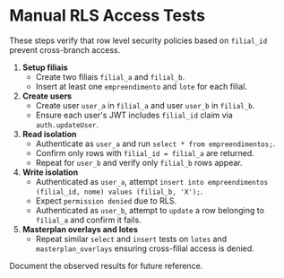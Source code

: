 # Manual RLS Access Tests

These steps verify that row level security policies based on `filial_id` prevent cross-branch access.

1. **Setup filiais**
   - Create two filiais `filial_a` and `filial_b`.
   - Insert at least one `empreendimento` and `lote` for each filial.
2. **Create users**
   - Create user `user_a` in `filial_a` and user `user_b` in `filial_b`.
   - Ensure each user's JWT includes `filial_id` claim via `auth.updateUser`.
3. **Read isolation**
   - Authenticate as `user_a` and run `select * from empreendimentos;`.
   - Confirm only rows with `filial_id = filial_a` are returned.
   - Repeat for `user_b` and verify only `filial_b` rows appear.
4. **Write isolation**
   - Authenticated as `user_a`, attempt `insert into empreendimentos (filial_id, nome) values (filial_b, 'X');`.
   - Expect `permission denied` due to RLS.
   - Authenticated as `user_b`, attempt to `update` a row belonging to `filial_a` and confirm it fails.
5. **Masterplan overlays and lotes**
   - Repeat similar `select` and `insert` tests on `lotes` and `masterplan_overlays` ensuring cross-filial access is denied.

Document the observed results for future reference.
